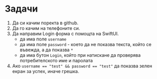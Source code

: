 #  Задачи

1. Да си качим поректа в github.
2. Да го качим на телефоните си.
3. Да направим Login форма с помощта на SwiftUI.
     * да има поле `username`
     * да има поле `password` - което да не показва текста, който се въвежда, а да показва `*`
     * да има бутон `Login`, който при натискане да проверява потребителското име и паролата
4. Ако `username == "test" && password == "test"` да показва зелен екран за успех, иначе грешка.

